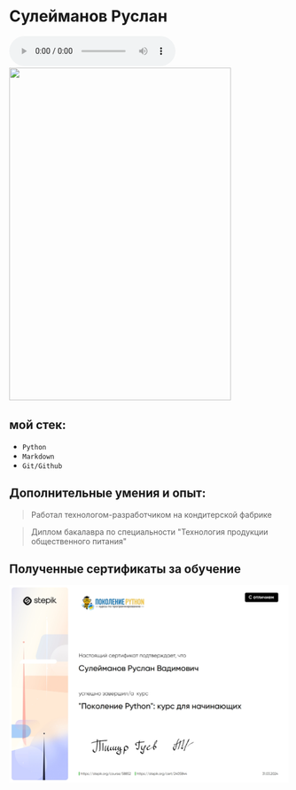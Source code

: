 # Сулейманов Руслан
<audio controls>
     <source src="https://dl2.mp3party.net/online/9218123.mp3" type="audio/mpeg">
</audio>

<img src="https://raw.githubusercontent.com/asasxa/Ruslan_Suleimanov/main/DSC00090.jpg" width="400" height="600">

## мой стек:

* `Python`
* `Markdown`
* `Git/Github`

## Дополнительные умения и опыт:

> Работал технологом-разработчиком на кондитерской фабрике 

> Диплом бакалавра по специальности "Технология продукции общественного питания"

## Полученные сертификаты за обучение

![Python](https://raw.githubusercontent.com/asasxa/Ruslan_Suleimanov/main/Python.jpeg "Сертификат курса поколение пайтон")
